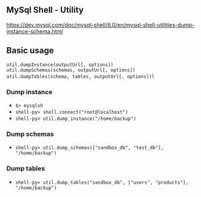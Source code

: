 ## MySql Shell - Utility
https://dev.mysql.com/doc/mysql-shell/8.0/en/mysql-shell-utilities-dump-instance-schema.html

## Basic usage
`util.dumpInstance(outputUrl[, options])`\
`util.dumpSchemas(schemas, outputUrl[, options])`\
`util.dumpTables(schema, tables, outputUrl[, options])`\

### Dump instance
- `$> mysqlsh`
- `shell-py> shell.connect("root@localhost")`
- `shell-py> util.dump_instance("/home/backup")`

### Dump schemas
- `shell-py> util.dump_schemas(["sandbox_db", "test_db"], "/home/backup")`

### Dump tables
- `shell-py> util.dump_tables("sandbox_db", ["users", "products"], "/home/backup")`
